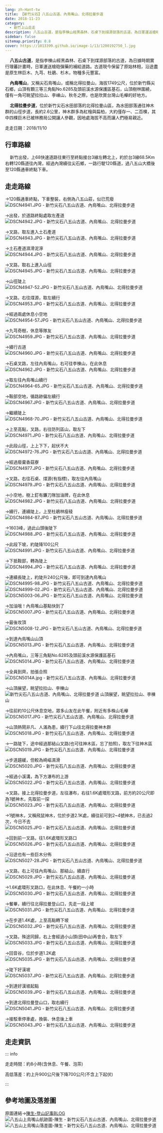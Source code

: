 ```yaml
---
lang: zh-Hant-tw
title: 【新竹尖石】八五山古道、內鳥嘴山、北得拉曼步道
date: 2018-11-23
category: 
  - 新竹上山走走
description: 八五山古道，是指李棟山經黑森林、石桌下到煤源部落的古道，為日軍運送槍砲彈藥的補給道路。古道現今保留了原始林相，沿途盡是原生林巨木、九芎、杜鵑、杉木，物種多元豐富。內鳥嘴山，又稱尖石鳥嘴山，或稱北得拉曼山，海拔1749公尺，位於新竹縣尖石鄉，山頂樹林圍繞，僅有一角可眺望，秋冬之際，也是欣賞台灣山毛櫸的好地方。
sidebar: false
sitemap.priority: 0.8
cover: https://1013399.github.io/image-1/13/1200192750_l.jpg
---
```


    **八五山古道**，是指李棟山經黑森林、石桌下到煤源部落的古道，為日據時期實行理蕃計畫時，日軍運送槍砲彈藥的補給道路。古道現今保留了原始林相，沿途盡是原生林巨木、九芎、杜鵑、杉木，物種多元豐富。  

    **內鳥嘴山**，又稱尖石鳥嘴山，或稱北得拉曼山，海拔1749公尺，位於新竹縣尖石鄉，山頂有顆三等三角點No.6285及頭前溪水源保護區基石，山頂樹林圍繞，僅有一角可眺望拉拉山、李崠山，秋冬之際，也是欣賞台灣山毛櫸的好地方。  

    **北得拉曼步道**，位於新竹尖石水田部落的北得拉曼山區，為水田部落通往神木群的山徑步道，長約2.6公里，神木群多為紅檜與扁柏，大約僅存一、二百棵，其中四棵巨木已被林務局公開讓人參觀，因地處海拔不高而讓人們極易親近。

<!-- more -->

走走日期：2018/11/10

## 行車路線  
    新竹出發，上68快速道路往東行至終點接台3線左轉北上，約於台3線68.5Km右轉120縣道往內灣，經過內灣續往尖石鄉，一路行駛120縣道，過八五山大橋後至120縣通車終點下車。

## 走走路線  
→120縣通車終點，下車整裝，右側為八五山莊，似已荒廢  
![DSCN4941.JPG - 新竹尖石八五山古道、內鳥嘴山、北得拉曼步道](https://1013399.github.io/image-1/13/1200193584_l.jpg)

→出發，於道路終點處取左產道  
![DSCN4942.JPG - 新竹尖石八五山古道、內鳥嘴山、北得拉曼步道](https://1013399.github.io/image-1/13/1200192428_l.jpg)

→叉路，取左進入土石產道  
![DSCN4943.JPG - 新竹尖石八五山古道、內鳥嘴山、北得拉曼步道](https://1013399.github.io/image-1/13/1200194066_l.jpg)

→土石產道濕滑泥濘  
![DSCN4944.JPG - 新竹尖石八五山古道、內鳥嘴山、北得拉曼步道](https://1013399.github.io/image-1/13/1200193399_l.jpg)

→叉路，取右上進入山徑  
![DSCN4945.JPG - 新竹尖石八五山古道、內鳥嘴山、北得拉曼步道](https://1013399.github.io/image-1/13/1200193586_l.jpg)

→山徑陡上  
![DSCN4947-52.JPG - 新竹尖石八五山古道、內鳥嘴山、北得拉曼步道](https://1013399.github.io/image-1/13/1200193974_l.jpg)

→叉路，右往煤源，取左續行  
![DSCN4953.JPG - 新竹尖石八五山古道、內鳥嘴山、北得拉曼步道](https://1013399.github.io/image-1/13/1200193587_l.jpg)

→經過兩處休息小空地  
![DSCN4954-57.JPG - 新竹尖石八五山古道、內鳥嘴山、北得拉曼步道](https://1013399.github.io/image-1/13/1200192741_l.jpg)

→九芎奇樹，休息等隊友  
![DSCN4959.JPG - 新竹尖石八五山古道、內鳥嘴山、北得拉曼步道](https://1013399.github.io/image-1/13/1200192647_l.jpg)

→續行古道  
![DSCN4960.JPG - 新竹尖石八五山古道、內鳥嘴山、北得拉曼步道](https://1013399.github.io/image-1/13/1200193872_l.jpg)

→石桌叉路，左往內鳥嘴山，右可往李棟山，在此休息  
![DSCN4962.JPG - 新竹尖石八五山古道、內鳥嘴山、北得拉曼步道](https://1013399.github.io/image-1/13/1200194365_l.jpg)

→取左往內鳥嘴山續行  
![DSCN4964-65.JPG - 新竹尖石八五山古道、內鳥嘴山、北得拉曼步道](https://1013399.github.io/image-1/13/1200194267_l.jpg)

→鞍部空地，循路跡偏左續行  
![DSCN4967.JPG - 新竹尖石八五山古道、內鳥嘴山、北得拉曼步道](https://1013399.github.io/image-1/13/1200194268_l.jpg)

→繼續陡上  
![DSCN4968-70.JPG - 新竹尖石八五山古道、內鳥嘴山、北得拉曼步道](https://1013399.github.io/image-1/13/1200194368_l.jpg)

→上至高點，叉路，右往防列區山，取左下  
![DSCN4971.JPG - 新竹尖石八五山古道、內鳥嘴山、北得拉曼步道](https://1013399.github.io/image-1/13/1200194070_l.jpg)

→此段山徑，上上下下，起伏不大  
![DSCN4972-76.JPG - 新竹尖石八五山古道、內鳥嘴山、北得拉曼步道](https://1013399.github.io/image-1/13/1200192429_l.jpg)

→經過廢棄香菇寮  
![DSCN4977.JPG - 新竹尖石八五山古道、內鳥嘴山、北得拉曼步道](https://1013399.github.io/image-1/13/1200192827_l.jpg)

→叉路，右往石桌、煤源(有指標)，取左往內鳥嘴山  
![DSCN4979.JPG - 新竹尖石八五山古道、內鳥嘴山、北得拉曼步道](https://1013399.github.io/image-1/13/1200192430_l.jpg)

→小空地，樹上釘有鐮刀隊加油牌，在此休息  
![DSCN4982.JPG - 新竹尖石八五山古道、內鳥嘴山、北得拉曼步道](https://1013399.github.io/image-1/13/1200192744_l.jpg)

→續行，連續陡上，上至杜鵑林瘦稜  
![DSCN4984-87.JPG - 新竹尖石八五山古道、內鳥嘴山、北得拉曼步道](https://1013399.github.io/image-1/13/1200194073_l.jpg)

→1603峰，過此山頭後陡下  
![DSCN4988.JPG - 新竹尖石八五山古道、內鳥嘴山、北得拉曼步道](https://1013399.github.io/image-1/13/1200192829_l.jpg)

→此段下坡，約陡降100公尺  
![DSCN4991.JPG - 新竹尖石八五山古道、內鳥嘴山、北得拉曼步道](https://1013399.github.io/image-1/13/1200193404_l.jpg)

→下抵鞍部，轉為陡上  
![DSCN4994.JPG - 新竹尖石八五山古道、內鳥嘴山、北得拉曼步道](https://1013399.github.io/image-1/13/1200192830_l.jpg)

→連續長陡上，約陡升240公尺後，即可到達內鳥嘴山  
![DSCN4995-98.JPG - 新竹尖石八五山古道、內鳥嘴山、北得拉曼步道](https://1013399.github.io/image-1/13/1200194466_l.jpg)  
![DSCN4999-02.JPG - 新竹尖石八五山古道、內鳥嘴山、北得拉曼步道](https://1013399.github.io/image-1/13/1200192434_l.jpg)  
![DSCN5003-06.JPG - 新竹尖石八五山古道、內鳥嘴山、北得拉曼步道](https://1013399.github.io/image-1/13/1200193880_l.jpg)

→加油哦！內鳥嘴山基點快到了  
![DSCN5007.JPG - 新竹尖石八五山古道、內鳥嘴山、北得拉曼步道](https://1013399.github.io/image-1/13/1200192653_l.jpg)

→最後攻頂  
![DSCN5008-12.JPG - 新竹尖石八五山古道、內鳥嘴山、北得拉曼步道](https://1013399.github.io/image-1/13/1200193410_l.jpg)

→到達內鳥嘴山山頂  
![DSCN5013.JPG - 新竹尖石八五山古道、內鳥嘴山、北得拉曼步道](https://1013399.github.io/image-1/13/1200193881_l.jpg)

→內鳥嘴山，三等三角點No.6285及頭前溪水源保護區基石  
![DSCN5014.JPG - 新竹尖石八五山古道、內鳥嘴山、北得拉曼步道](https://1013399.github.io/image-1/13/1200192749_l.jpg)

→全員到齊，拍張合照  
![DSCN5014A.jpg - 新竹尖石八五山古道、內鳥嘴山、北得拉曼步道](https://1013399.github.io/image-1/13/1200193597_l.jpg)

→山頂展望，眺望拉拉山、李棟山  
![新竹尖石八五山古道、內鳥嘴山、北得拉曼步道 山頂展望，眺望拉拉山、李棟山](https://1013399.github.io/image-1/13/1200192750_l.jpg)

→往前約10公尺休息空地，眾多山友在此午餐，附近有多株山毛櫸  
![DSCN5017.JPG - 新竹尖石八五山古道、內鳥嘴山、北得拉曼步道](https://1013399.github.io/image-1/13/1200192436_l.jpg)

→山頂熱鬧非凡、人滿為患，續行下山往北得拉曼神木群  
![DSCN5018.JPG - 新竹尖石八五山古道、內鳥嘴山、北得拉曼步道](https://1013399.github.io/image-1/13/1200194276_l.jpg)

→一路陡下，途中經過那結山叉路(也可往神木區，忘了拍照)，取左下往神木區  
![DSCN5019.JPG - 新竹尖石八五山古道、內鳥嘴山、北得拉曼步道](https://1013399.github.io/image-1/13/1200192437_l.jpg)

→步道趨緩，但較為崎嶇濕滑  
![DSCN5020.JPG - 新竹尖石八五山古道、內鳥嘴山、北得拉曼步道](https://1013399.github.io/image-1/13/1200194376_l.jpg)

→經過小溪溝，為下方瀑布的上游  
![DSCN5022.JPG - 新竹尖石八五山古道、內鳥嘴山、北得拉曼步道](https://1013399.github.io/image-1/13/1200192835_l.jpg)

→叉路，接上北得拉曼步道，左往瀑布，右往1.6K處環形叉路，前方約20公尺即為1號神木，先取前一探  
![DSCN5023.JPG - 新竹尖石八五山古道、內鳥嘴山、北得拉曼步道](https://1013399.github.io/image-1/13/1200194566_l.jpg)

→1號神木，又稱飛鼠神木，位於步道2.1K處，續往前可到2~4號神木，已去過2次，今日不去  
![DSCN5025.JPG - 新竹尖石八五山古道、內鳥嘴山、北得拉曼步道](https://1013399.github.io/image-1/13/1200192656_l.jpg)

→回到前一叉路，往1.6K處環形叉路口  
![DSCN5026.JPG - 新竹尖石八五山古道、內鳥嘴山、北得拉曼步道](https://1013399.github.io/image-1/13/1200192658_l.jpg)

→沿途也有一些巨木分佈  
![DSCN5027-28.JPG - 新竹尖石八五山古道、內鳥嘴山、北得拉曼步道](https://1013399.github.io/image-1/13/1200192660_l.jpg)

→叉路，右上可往內鳥嘴山、那結山，續直行  
![DSCN5029.JPG - 新竹尖石八五山古道、內鳥嘴山、北得拉曼步道](https://1013399.github.io/image-1/13/1200193509_l.jpg)

→1.6K處環形叉路口，在此休息、午餐約一小時  
![DSCN5030.JPG - 新竹尖石八五山古道、內鳥嘴山、北得拉曼步道](https://1013399.github.io/image-1/13/1200194568_l.jpg)

→餐畢，續行往北得拉曼登山口，先走一段上坡  
![DSCN5031.JPG - 新竹尖石八五山古道、內鳥嘴山、北得拉曼步道](https://1013399.github.io/image-1/13/1200194074_l.jpg)

→在步道1.4K處，上至高點轉下坡  
![DSCN5032.JPG - 新竹尖石八五山古道、內鳥嘴山、北得拉曼步道](https://1013399.github.io/image-1/13/1200194570_l.jpg)

→叉路，殊途同歸，右上會經過小山頭(田中山)再會合，取左下  
![DSCN5033.JPG - 新竹尖石八五山古道、內鳥嘴山、北得拉曼步道](https://1013399.github.io/image-1/13/1200193977_l.jpg)

→回音谷，位於步道1.2K處  
![DSCN5035.JPG - 新竹尖石八五山古道、內鳥嘴山、北得拉曼步道](https://1013399.github.io/image-1/13/1200194379_l.jpg)

→陡下好漢坡  
![DSCN5037.JPG - 新竹尖石八五山古道、內鳥嘴山、北得拉曼步道](https://1013399.github.io/image-1/13/1200194278_l.jpg)

→到達好漢坡起點  
![DSCN5039.JPG - 新竹尖石八五山古道、內鳥嘴山、北得拉曼步道](https://1013399.github.io/image-1/13/1200194381_l.jpg)

→到達北得拉曼登山口，取右續行  
![DSCN5041.JPG - 新竹尖石八五山古道、內鳥嘴山、北得拉曼步道](https://1013399.github.io/image-1/13/1200193512_l.jpg)

→接駁車停車處，換裝、休息後上車  
![DSCN5043.JPG - 新竹尖石八五山古道、內鳥嘴山、北得拉曼步道](https://1013399.github.io/image-1/13/1200194471_l.jpg)

## 走走資訊
::: info

走走時間：約8小時(含休息、午餐、泡茶)

高低落差：約上升900公尺後下降700公尺(不含上下起伏)

:::

## 參考地圖及落差圖
原圖連結→[陳生-登山記事BLOG](https://blog.xuite.net/c220435988/123/477425767)  
![八五山上鳥嘴山航跡圖-陳生 - 新竹尖石八五山古道、內鳥嘴山、北得拉曼步道](https://1013399.github.io/image-1/13/1200194075_l.jpg)  
![八五山上鳥嘴山落差圖-陳生 - 新竹尖石八五山古道、內鳥嘴山、北得拉曼步道](https://1013399.github.io/image-1/13/1200193883_l.jpg)